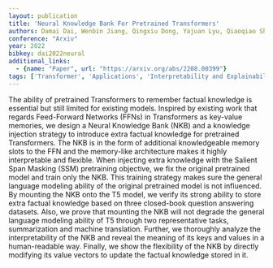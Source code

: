 ```yaml
---
layout: publication
title: 'Neural Knowledge Bank For Pretrained Transformers'
authors: Damai Dai, Wenbin Jiang, Qingxiu Dong, Yajuan Lyu, Qiaoqiao She, Zhifang Sui
conference: "Arxiv"
year: 2022
bibkey: dai2022neural
additional_links:
  - {name: "Paper", url: "https://arxiv.org/abs/2208.00399"}
tags: ['Transformer', 'Applications', 'Interpretability and Explainability', 'Language Modeling', 'Model Architecture', 'Training Techniques', 'Pretraining Methods']
---
```

The ability of pretrained Transformers to remember factual knowledge is
essential but still limited for existing models. Inspired by existing work that
regards Feed-Forward Networks (FFNs) in Transformers as key-value memories, we
design a Neural Knowledge Bank (NKB) and a knowledge injection strategy to
introduce extra factual knowledge for pretrained Transformers. The NKB is in
the form of additional knowledgeable memory slots to the FFN and the
memory-like architecture makes it highly interpretable and flexible. When
injecting extra knowledge with the Salient Span Masking (SSM) pretraining
objective, we fix the original pretrained model and train only the NKB. This
training strategy makes sure the general language modeling ability of the
original pretrained model is not influenced. By mounting the NKB onto the T5
model, we verify its strong ability to store extra factual knowledge based on
three closed-book question answering datasets. Also, we prove that mounting the
NKB will not degrade the general language modeling ability of T5 through two
representative tasks, summarization and machine translation. Further, we
thoroughly analyze the interpretability of the NKB and reveal the meaning of
its keys and values in a human-readable way. Finally, we show the flexibility
of the NKB by directly modifying its value vectors to update the factual
knowledge stored in it.
